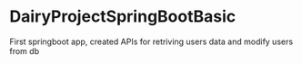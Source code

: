 # DairyProjectSpringBootBasic
First springboot app, created APIs for retriving users data and modify users from db
